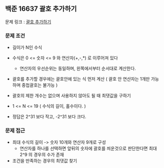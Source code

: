 ## 백준 16637 괄호 추가하기

문제 링크 : [괄호 추가하기](https://www.acmicpc.net/problem/16637)

### 문제 조건

- 길이가 N인 수식
- 수식은 0 <= 숫자 <= 9  와 연산자(+,-,*) 로 이루어져 있다
  - 연산자의 우선순위는 동일하며, 왼쪽에서부터 순서대로 계산한다.
- 괄호를 추가할 경우에는 괄호안에 있는 식 먼저 계산 ( 괄호 안 연산자는 1개만 가능하며 중첩괄호는 불가능 ) 
- 괄호의 제한 개수는 없으며 사용하지 않아도 될 때 최댓값을 구하기

- 1 <= N <= 19 ( 수식의 길이, 홀수이다. )
- 정답은 2^31 보다 작고, -2^31 보다 크다.

### 문제 접근
- 최대 수식의 길이 -> 숫자 10개와 연산자 9개로 구성
  - 연산자를 하나를 선택하면 앞뒤의 숫자에 괄호를 씌운것으로 판단한다면 최대 2^9 의 경우의 수가 존재
- 조건을 만족하는 경우의 최댓값 찾기